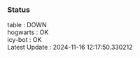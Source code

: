 ### Status


table : DOWN  
hogwarts : OK  
icy-bot : OK  
Latest Update : 2024-11-16 12:17:50.330212
